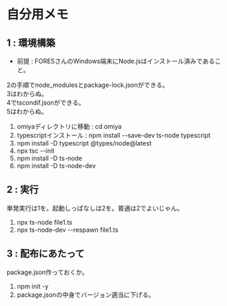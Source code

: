 # 自分用メモ

## 1 : 環境構築

- 前提 : FORESさんのWindows端末にNode.jsはインストール済みであること。

2の手順でnode_modulesとpackage-lock.jsonができる。  
3はわからぬ。  
4でtscondif.jsonができる。  
5はわからぬ。

1. omiyaディレクトリに移動 : cd omiya
2. typescriptインストール : npm install --save-dev ts-node typescript
3. npm install -D typescript @types/node@latest
4. npx tsc --init
5. npm install -D ts-node
6. npm install -D ts-node-dev

## 2 : 実行

単発実行は1を。起動しっぱなしは2を。普通は2でよいじゃん。

1. npx ts-node file1.ts
2. npx ts-node-dev --respawn file1.ts

## 3 : 配布にあたって

package.json作っておくか。

1. npm init -y
2. package.jsonの中身でバージョン適当に下げる。
